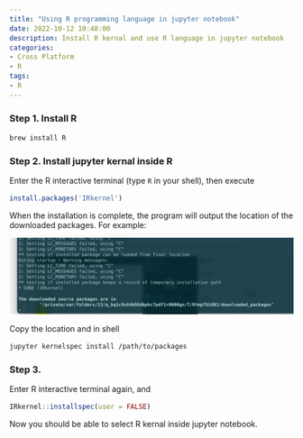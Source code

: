 ```yaml
---
title: "Using R programming language in jupyter notebook"
date: 2022-10-12 10:48:00
description: Install R kernal and use R language in jupyter notebook
categories: 
- Cross Platform
- R
tags:
- R
---
```




### Step 1. Install R

```sh
brew install R	
```

### Step 2. Install jupyter kernal inside R

Enter the R interactive terminal (type `R` in your shell), then execute 

```R
install.packages('IRkernel')
```

When the installation is complete, the program will output the location of the downloaded packages. For example: 

![](36_r_jupyter/downloaded_packages.webp)

Copy the location and in shell

```sh
jupyter kernelspec install /path/to/packages
```

### Step 3.

Enter R interactive terminal again, and 

```R
IRkernel::installspec(user = FALSE)		
```

Now you should be able to select R kernal inside jupyter notebook.